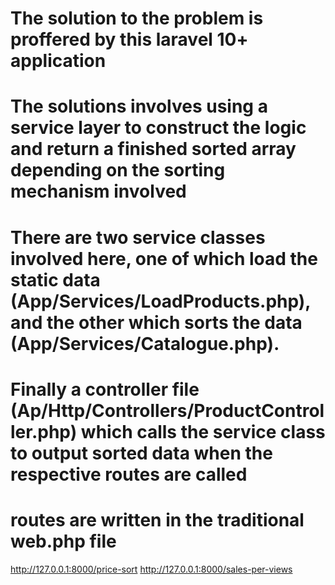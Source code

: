 # The solution to the problem is proffered by this laravel 10+ application

# The solutions involves using a service layer to construct the logic and return a finished sorted array depending on the sorting mechanism involved

# There are two service classes involved here, one of which load the static data (App/Services/LoadProducts.php), and the other which sorts the data (App/Services/Catalogue.php).

# Finally a controller file (Ap/Http/Controllers/ProductController.php) which calls the service class to output sorted data when the respective routes are called

# routes are written in the traditional web.php file
  http://127.0.0.1:8000/price-sort
  http://127.0.0.1:8000/sales-per-views
